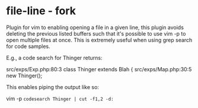 file-line - fork
=========

Plugin for vim to enabling opening a file in a given line, this plugin avoids deleting the previous listed buffers such that it's possible to use vim -p to open multiple files at once. This is extremely useful when using grep search for code samples.

E.g., a code search for Thinger returns:

src/exps/Exp.php:80:3 class Thinger extends Blah {
src/exps/Map.php:30:5 new Thinger();

This enables piping the output like so:

vim -p `codesearch Thinger | cut -f1,2 -d:`
